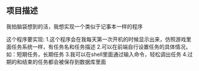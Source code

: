 ## 项目描述
我拍脑袋想到的活，我想实现一个类似于记事本一样的程序

这个程序要实现:
1.这个程序会在我每天第一次开机的时候显示出来，仿照游戏里面任务系统一样，有任务名和任务描述
2.可以在前端自行设置任务的具体情况，如：短期任务，长期任务
3.我可以在shell里面通过输入命令，轻松调出任务
4.过期的和结束的任务都会被保存到数据库里面

